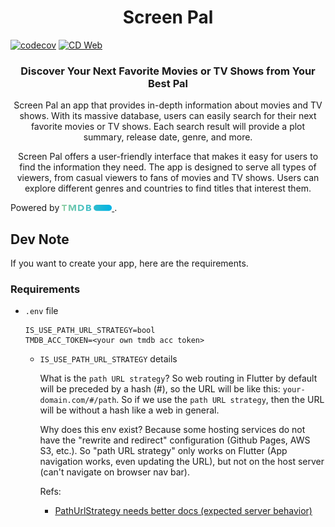 <h1 align="center"><b>
  Screen Pal
</b></h1>

[![codecov](https://codecov.io/github/KeidsID/screen_pal/graph/badge.svg?token=G20RM8PYOH)](https://codecov.io/github/KeidsID/screen_pal)
[![CD Web](https://github.com/KeidsID/screen_pal/actions/workflows/cd-web.yml/badge.svg)](https://github.com/KeidsID/screen_pal/actions/workflows/cd-web.yml)

<h3 align="center"><b>
  Discover Your Next Favorite Movies or TV Shows from Your Best Pal
</b></h3>

<p align="center">
Screen Pal an app that provides in-depth information about movies and TV shows. With its massive database, users can easily search for their next favorite movies or TV shows. Each search result will provide a plot summary, release date, genre, and more.
</p>

<p align="center">
Screen Pal offers a user-friendly interface that makes it easy for users to find the information they need. The app is designed to serve all types of viewers, from casual viewers to fans of movies and TV shows. Users can explore different genres and countries to find titles that interest them.
</p>

Powered by <a href="https://www.themoviedb.org"> <img 
    src="assets/images/tmdb/alt-short.svg"
    alt="www.themoviedb.org"
    width="80px"
    height="10px"
  /> </a>.

## Dev Note

If you want to create your app, here are the requirements.

### Requirements

- `.env` file

  ```env
  IS_USE_PATH_URL_STRATEGY=bool
  TMDB_ACC_TOKEN=<your own tmdb acc token>
  ```

  - `IS_USE_PATH_URL_STRATEGY` details

    What is the `path URL strategy`? So web routing in Flutter by default will
    be preceded by a hash (#), so the URL will be like this:
    `your-domain.com/#/path`. So if we use the `path URL strategy`, then the URL
    will be without a hash like a web in general.

    Why does this env exist? Because some hosting services do not have the
    "rewrite and redirect" configuration (Github Pages, AWS S3, etc.). So "path
    URL strategy" only works on Flutter (App navigation works, even updating the
    URL), but not on the host server (can't navigate on browser nav bar).

    Refs:

    - [PathUrlStrategy needs better docs (expected server behavior)](https://github.com/flutter/flutter/issues/89763)
